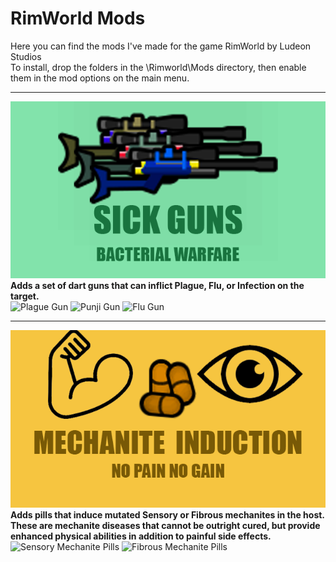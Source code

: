 # RimWorld Mods
Here you can find the mods I've made for the game RimWorld by Ludeon Studios  
To install, drop the folders in the \Rimworld\Mods directory, then enable them in the mod options on the main menu.   
___
![Sick Guns Bacterial Warfare](SickGun/About/Preview.png)  
**Adds a set of dart guns that can inflict Plague, Flu, or Infection on the target.**  
![Plague Gun](SickGun/plaguepreview.gif)
![Punji Gun](SickGun/punjipreview.gif)
![Flu Gun](SickGun/flupreview.gif)
___
![Mechanite Pills](MechanitePills/About/Preview.png)  
**Adds pills that induce mutated Sensory or Fibrous mechanites in the host. These are mechanite diseases that cannot be outright cured, but provide enhanced physical abilities in addition to painful side effects.**  
![Sensory Mechanite Pills](MechanitePills/senspillpreview.gif)
![Fibrous Mechanite Pills](MechanitePills/fibrpillpreview.gif)

